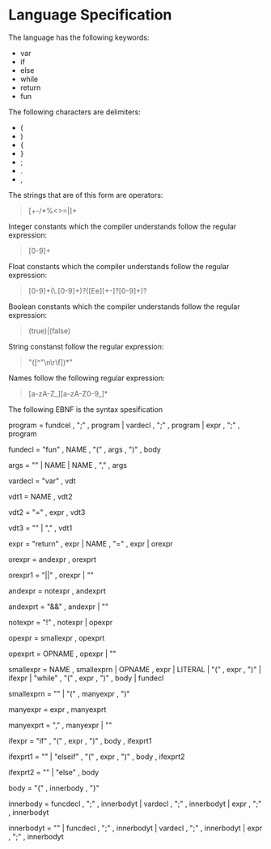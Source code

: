 
Language Specification
======================

The language has the following keywords:

* var
* if
* else
* while
* return
* fun

The following characters are delimiters:

* (
* )
* {
* }
* ;
* .
* ,


The strings that are of this form are operators:

> \[+-/*%<>=|\]+

Integer constants which the compiler understands follow the regular expression:

> \[0-9\]+

Float constants which the compiler understands follow the regular expression:

> \[0-9\]+(\\.\[0-9\]+)?(\[Ee\]\[+-\]?\[0-9\]+)?

Boolean constants which the compiler understands follow the regular expression:

> (true)|(false)

String constanst follow the regular expression:

> \"(\[^"\n\r\f])*\"

Names follow the following regular expression:

> \[a-zA-Z\_\]\[a-zA-Z0-9\_\]\*

The following EBNF is the syntax spesification

program 	= fundcel , ";" , program
			| vardecl , ";" , program
			| expr , ";" , program


fundecl		= "fun" , NAME , "(" , args , ")" , body

args		= "" 
			| NAME 
			| NAME , "," , args

vardecl		= "var" , vdt

vdt1 		= NAME , vdt2

vdt2		= "=" , expr , vdt3

vdt3		= ""
			| "," , vdt1

expr		= "return" , expr
			| NAME , "=" , expr
			| orexpr

orexpr		= andexpr , orexprt

orexpr1		= "||" , orexpr
			| ""

andexpr		= notexpr , andexprt

andexprt	= "&&" , andexpr
			| ""

notexpr		= "!" , notexpr
			| opexpr

opexpr		= smallexpr , opexprt

opexprt		= OPNAME , opexpr
			| ""

smallexpr	= NAME , smallexprn
			| OPNAME , expr
			| LITERAL
			| "(" , expr , ")"
			| ifexpr
			| "while" , "(" , expr , ")" , body
			| fundecl

smallexprn	= ""
			| "(" , manyexpr , ")"

manyexpr	= expr , manyexprt

manyexprt	= "," , manyexpr
			| ""

ifexpr		= "if" , "(" , expr , ")" , body , ifexprt1

ifexprt1	= ""
			| "elseif" , "(" , expr , ")" , body , ifexprt2

ifexprt2	= ""
			| "else" , body

body		= "{" , innerbody , "}"

innerbody	= funcdecl , ";" , innerbodyt
			| vardecl , ";" , innerbodyt
			| expr , ";" , innerbodyt

innerbodyt	= ""
			| funcdecl , ";" , innerbodyt
			| vardecl , ";" , innerbodyt
			| expr , ";" , innerbodyt
